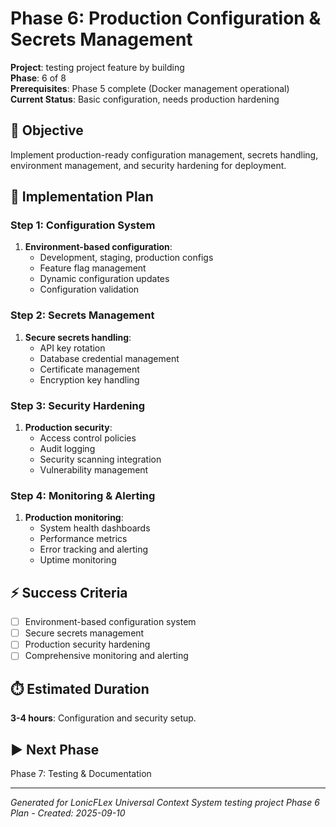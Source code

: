 # Phase 6: Production Configuration & Secrets Management

**Project**: testing project feature by building  
**Phase**: 6 of 8  
**Prerequisites**: Phase 5 complete (Docker management operational)  
**Current Status**: Basic configuration, needs production hardening  

## 🎯 Objective

Implement production-ready configuration management, secrets handling, environment management, and security hardening for deployment.

## 🔧 Implementation Plan

### Step 1: Configuration System
1. **Environment-based configuration**:
   - Development, staging, production configs
   - Feature flag management
   - Dynamic configuration updates
   - Configuration validation

### Step 2: Secrets Management
1. **Secure secrets handling**:
   - API key rotation
   - Database credential management
   - Certificate management
   - Encryption key handling

### Step 3: Security Hardening
1. **Production security**:
   - Access control policies
   - Audit logging
   - Security scanning integration
   - Vulnerability management

### Step 4: Monitoring & Alerting
1. **Production monitoring**:
   - System health dashboards
   - Performance metrics
   - Error tracking and alerting
   - Uptime monitoring

## ⚡ Success Criteria

- [ ] Environment-based configuration system
- [ ] Secure secrets management
- [ ] Production security hardening
- [ ] Comprehensive monitoring and alerting

## ⏱️ Estimated Duration

**3-4 hours**: Configuration and security setup.

## ▶️ Next Phase

Phase 7: Testing & Documentation

---

*Generated for LonicFLex Universal Context System testing project*
*Phase 6 Plan - Created: 2025-09-10*